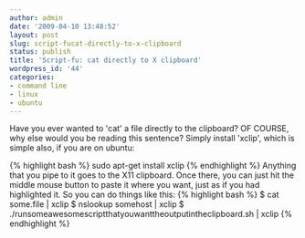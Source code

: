 ```yaml
---
author: admin
date: '2009-04-10 13:48:52'
layout: post
slug: script-fucat-directly-to-x-clipboard
status: publish
title: 'Script-fu: cat directly to X clipboard'
wordpress_id: '44'
categories:
- command line
- linux
- ubuntu
---
```


Have you ever wanted to 'cat' a file directly to the clipboard? OF
COURSE, why else would you be reading this sentence? Simply install
'xclip', which is simple also, if you are on ubuntu:

{% highlight bash %}
    sudo apt-get install xclip
{% endhighlight %}
Anything that you pipe to it goes to the X11 clipboard. Once there,
you can just hit the middle mouse button to paste it where you
want, just as if you had highlighted it. So you can do things like
this:
{% highlight bash %}
    $ cat some.file | xclip
    $ nslookup somehost | xclip
    $ ./runsomeawesomescriptthatyouwanttheoutputintheclipboard.sh | xclip
{% endhighlight %}


